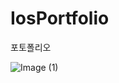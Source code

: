 # IosPortfolio

포토폴리오 

![Image (1)](https://user-images.githubusercontent.com/38832413/201289681-8cf428f8-e41c-45e0-a835-708b58d78125.png)
